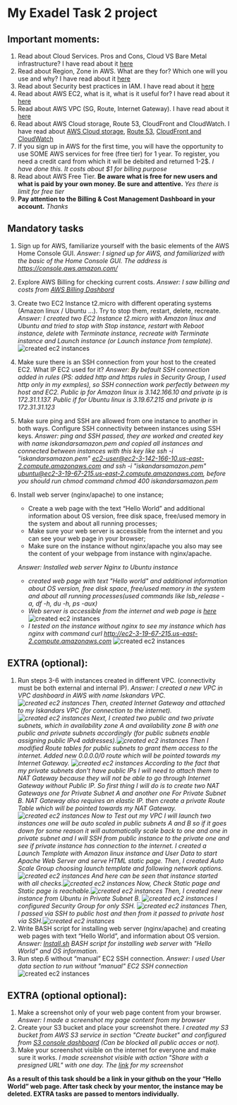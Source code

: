 My Exadel Task 2 project
======================================================

Important moments:
------------------
1. Read about Cloud Services. Pros and Cons, Cloud VS Bare Metal infrastructure? I have read about it [here](https://www.volico.com/bare-metal-server-or-cloud-servers-whats-the-difference/)
2. Read about Region, Zone in AWS. What are they for? Which one will you use and why? I have read about it [here](https://docs.aws.amazon.com/AWSEC2/latest/UserGuide/using-regions-availability-zones.html)
3. Read about Security best practices in IAM. I have read about it [here](https://docs.aws.amazon.com/IAM/latest/UserGuide/best-practices.html)
4. Read about AWS EC2, what is it, what is it useful for? I have read about it [here](https://docs.aws.amazon.com/AWSEC2/latest/UserGuide/concepts.html)
5. Read about AWS VPC (SG, Route, Internet Gateway). I have read about it [here](https://docs.aws.amazon.com/vpc/latest/userguide/what-is-amazon-vpc.html)
6. Read about AWS Cloud storage, Route 53, CloudFront and CloudWatch. I have read about [AWS Cloud storage](https://aws.amazon.com/ru/products/storage/), [Route 53](https://aws.amazon.com/ru/route53/), [CloudFront and CloudWatch](https://docs.aws.amazon.com/AmazonCloudFront/latest/DeveloperGuide/monitoring-using-cloudwatch.html)
7. If you sign up in AWS for the first time, you will have the opportunity to use SOME AWS services for free (free tier) for 1 year. To register, you need a credit card from which it will be debited and returned 1-2$. *I have done this. It costs about $1 for billing purpose*
8. Read about AWS Free Tier. **Be aware what is free for new users and what is paid by your own money. Be sure and attentive.** *Yes there is limit for free tier*
9. **Pay attention to the Billing & Cost Management Dashboard in your account.** *Thanks*

Mandatory tasks
---------------

1. Sign up for AWS, familiarize yourself with the basic elements of the AWS Home Console GUI. *Answer: I signed up for AWS, and familiarized with the basic of the Home Console GUI. The address is https://console.aws.amazon.com/* 
2. Explore AWS Billing for checking current costs. *Answer: I saw billing and costs from [AWS Billing Dashbord](https://console.aws.amazon.com/billing/home)*
3. Create two EC2 Instance t2.micro with different operating systems (Amazon linux / Ubuntu ...). Try to stop them, restart, delete, recreate. *Answer: I created two EC2 Instance t2.micro with Amazon linux and Ubuntu and tried to stop with Stop instance, restart with Reboot instance, delete with 
   Terminate instance, recreate with Terminate instance and Launch instance (or Launch instance from template).*
   ![created ec2 instances](./images/1.png)
4. Make sure there is an SSH connection from your host to the created EC2. What IP EC2 used for it? *Answer: By befault SSH connection added in rules (PS: added http and https rules in Security Group, I used http only in my exmples), so SSH connection work perfectly between my host and EC2. 
   Public ip for Amazon linux is 3.142.166.10 and private ip is 172.31.1.137. Public if for Ubuntu linux is 3.19.67.215 and private ip is 172.31.31.123*
5. Make sure  ping and SSH are allowed from one instance to another in both ways. Configure SSH connectivity between instances using SSH keys. *Answer: ping and SSH passed, they are worked and created key with name iskandarsamazon.pem and copied all instances and connected between instances with this key like ssh -i "iskandarsamazon.pem" ec2-user@ec2-3-142-166-10.us-east-2.compute.amazonaws.com and ssh -i "iskandarsamazon.pem" ubuntu@ec2-3-19-67-215.us-east-2.compute.amazonaws.com, before you should run chmod command chmod 400 iskandarsamazon.pem*
6. Install web server (nginx/apache) to one instance;
   - Create a web page with the text “Hello World” and additional information about OS version, free disk space,  free/used memory in the system and about all running processes;
   - Make sure your web server is accessible from the internet and you can see your web page in your browser;
   - Make sure on the instance without nginx/apache you also may see the content of your webpage from instance with nginx/apache.
   
   *Answer: Installed web server Nginx to Ubuntu instance* 
   - *created web page with text "Hello world" and additional information about OS version, free disk space,  free/used memory in the system and about all running processes(used commands like lsb_release -a, df -h, du -h, ps -aux)*
   - *Web server is accessible from the internet and web page is [here](http://ec2-3-19-67-215.us-east-2.compute.amazonaws.com/)*
     ![created ec2 instances](./images/2.png)
   - *I tested on the instance without nginx to see my instance which has nginx with command curl http://ec2-3-19-67-215.us-east-2.compute.amazonaws.com*
     ![created ec2 instances](./images/3.png)



EXTRA (optional):
-----------------

1. Run steps 3-6 with instances created in different VPC. (connectivity must be both external and internal IP). *Answer: I created a new VPC in VPC dashboard in AWS with name Iskandars VPC.
   ![created ec2 instances](./images/4.png) Then, created Internet Gateway and attached to my Iskandars VPC (for connection to the internet).
   ![created ec2 instances](./images/5.png) Next, I created two public and two private subnets, which in availability zone A and availability zone B with one public and private subnets accordingly 
   (for public subnets enable assigning public IPv4 addresses).![created ec2 instances](./images/6.png) Then I modified Route tables for public subnets to grant them access to the internet. Added new 0.0.0.0/0 route which will be pointed towards my Internet Gateway. ![created ec2 instances](./images/7.png) 
According to the fact that my private subnets don't have public IPs I will need to attach them to NAT Gateway because they will not be able to go through Internet Gateway without Public IP. So first thing I will do is to create two NAT Gateways one for Private Subnet A and another one For 
   Private Subnet B. NAT Gateway also requires an elastic IP. then create a private Route Table which will be pointed towards my NAT Gateway. ![created ec2 instances](./images/8.png)
Now to Test out my VPC I will launch two instances one will be auto scaled in public subnets A and B so if it goes
   down for some reason it will automatically scale back to one and one in private subnet and I will SSH from public
   instance to the private one and see if private instance has connection to the internet. I created a Launch Template with Amazon linux instance and User Data to start Apache Web Server and serve HTML static page. Then, I created Auto Scale Group choosing launch template and following network 
   options. ![created ec2 instances](./images/10.png)
And here can be seen that instance started with all checks.![created ec2 instances](./images/11.png) Now, Check Static page and Static page is reachable.![created ec2 instances](./images/12.png) Then, I created new instance from Ubuntu in 
   Private Subnet B. ![created ec2 instances](./images/13.png) I configured Security Group for only SSH. ![created ec2 instances](./images/14.png) Then, I passed via SSH to public host and then from it passed to private host via SSH.![created ec2 instances](./images/15.png)*
2. Write BASH script for installing web server (nginx/apache) and creating web pages with text “Hello World”, and information about OS version. *Answer: [Install.sh](./Install.sh) BASH script for installing web server with "Hello World" and OS information.*
3. Run step.6 without “manual” EC2 SSH connection. *Answer: I used User data section to run without "manual" EC2 SSH connection* ![created ec2 instances](./images/9.png)

EXTRA (optional optional):
--------------------------

1. Make a screenshot only of your web page сontent from your browser. *Answer: I made a screenshot my page content from my browser*
2. Create your S3 bucket and place your screenshot there. *I created my S3 bucket from AWS S3 service in section "Create bucket" and configured from [S3 console dashboard](https://s3.console.aws.amazon.com/) (Can be blocked all public acces or not).*
3. Make your screenshot visible on the internet for everyone and make sure it works. *I made screenshot visible with action "Share with a presigned URL" with one day. The [link](https://iskandarsbucket.s3.us-east-2.amazonaws.com/12.png?response-content-disposition=inline&X-Amz-Security-Token=IQoJb3JpZ2luX2VjEL7%2F%2F%2F%2F%2F%2F%2F%2F%2F%2FwEaCmFwLXNvdXRoLTEiRjBEAiABIbafhTavHZSq3N5TnmLfid0bx86FeyxIMFiUQAOGgAIgcWBh8OnxPHWV2s3PQjzla3%2BCpA9bNkGG72J34StQqHEq5AIIFxAAGgwxNjQ4ODc0NzQxODMiDEAuVrYqg6Z6CHQd7SrBAhTX56cLFoF25wCgJcSc9Vlqi2YqdCkgxiU4u3aqAN0JG8OXA9jGRa9veNJXkfwdEbz5yqo3oC7%2FyyGY321%2BV3QYe8s7xyb54TgQww6qbxeYK6d%2Bpv0Ck5H2t%2BR577Z0tXrnVMOqw2x8bZSKbZQZPoD68%2BZ6%2FZHePv%2Fo1%2B7d4MHRw%2FrwAFgLPUfK8%2FfLut4Ls68MWNRJyaHbXEfgC4XSiSQr14pCbatWYtYMExlec%2Fw4YN%2FjuLhNzesQn702Jc3l%2FTi3RunXdiYeSv0aBmy8na4Nb%2BVA1Tax7dJOloS2PXonwEWFk2DmyGpiNhnq2dB%2BD2gkiBXcZGRH8s97wwgJKre7xdAuQ5z%2BSAPg4VF9eQ4o0O4Wp%2FthDtLF0LqxxpHYIZUi3RAqG4xl4USERJ05h3TIiGzEhyxbCczaRcXfPmxEDzDSwMOQBjq0AgFdGfG3McqhVCVGZgjekd5xNEZtgYAKgkP2HnUexwrspbopOxzmOKFKuxHJxbLiuU%2B6n1EDBub2qvQT%2FusZ%2BjCrPqCpXqy3Qpsc7gXgY0YDLw5%2B3Sgygg72%2FmRCtqDj6vMWIOGbTvSJuKf%2FHMC3c%2FjV%2FD8K5u%2BFi1Lyp2HpcegD6hjxoXf0cCmDDhkM350oa1pCdUBw25lpcUn2xVNjiZ089xtWnIG8dT%2Bc%2BnW5rAPxVqWVGndEBZ7zPzKVENfWggv9xqHdhYkHo2BbYEWI%2BoJqhxhH2yAIQNHD0StoBhR%2BIptObtXkN0cI2e%2FzdBw%2BWDSzdgNQnr54dn5rskNEqYi2tvdeuQtWEUUl87QPCW36qMba2CTbR8jurh9FF6PAkegKVjuvAf%2BDJleiZITOa1R7bGUy&X-Amz-Algorithm=AWS4-HMAC-SHA256&X-Amz-Date=20220219T140307Z&X-Amz-SignedHeaders=host&X-Amz-Expires=86400&X-Amz-Credential=ASIASMZAPGAD25J54QCA%2F20220219%2Fus-east-2%2Fs3%2Faws4_request&X-Amz-Signature=470fe4cdb7aa3ca4415f043f76a508986465639c9084f15358daaa553689c38d) for my screenshot*

**As a result of this task should be a link in your github on the your “Hello World” web page. After task check by your mentor, the instance may be deleted. EXTRA tasks are passed to mentors individually.**
